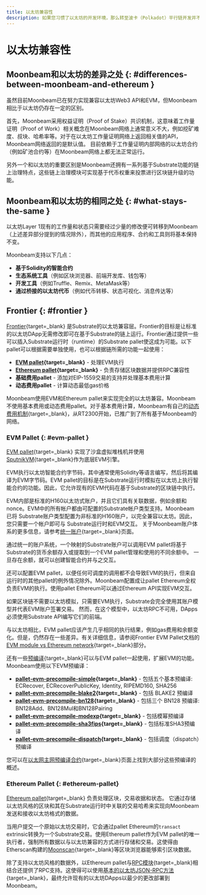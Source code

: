 ```yaml
---
title: 以太坊兼容性
description: 如果您习惯了以太坊的开发环境，那么转至波卡（Polkadot）平行链开发并不容易。本文是对Moonbeam以太坊兼容性的概述。
---
```


# 以太坊兼容性

## Moonbeam和以太坊的差异之处 {: #differences-between-moonbeam-and-ethereum }

虽然目前Moonbeam已在努力实现兼容以太坊Web3 API和EVM，但Moonbeam相比于以太坊仍存在一定的区别。

首先，Moonbeam采用权益证明（Proof of Stake）共识机制，这意味着工作量证明（Proof of Work）相关概念在Moonbeam网络上通常意义不大，例如挖矿难度、叔块、哈希率等。对于在以太坊工作量证明网络上返回相关值的API， Moonbeam网络返回的是默认值。 目前依赖于工作量证明内部网络的以太坊合约（例如矿池合约等）在Moonbeam网络上都无法正常运行。

另外一个和以太坊的重要区别是Moonbeam还拥有一系列基于Substrate功能的链上治理特点，这些链上治理模块可实现基于代币权重来投票进行区块链升级的功能。

## Moonbeam和以太坊的相同之处 {: #what-stays-the-same }

以太坊Layer 1现有的工作量和状态只需要经过少量的修改便可转移到Moonbeam（上述差异部分提到的情况除外），而其他的应用程序、合约和工具则将基本保持不变。

Moonbeam支持以下几点：

 - **基于Solidity的智能合约**
 - **生态系统工具**（例如区块浏览器、前端开发库、钱包等）
 - **开发工具**（例如Truffle、Remix、MetaMask等）
 - **通过桥接的以太坊代币**（例如代币转移、状态可视化、消息传达等）

## Frontier {: #frontier }

[Frontier](https://paritytech.github.io/frontier/){target=_blank} 是Substrate的以太坊兼容层。Frontier的目标是让标准的以太坊DApp无需修改即可在基于Substrate的链上运行。Frontier通过提供一些可以插入Substrate运行时（runtime）的Substrate pallet使这成为可能。以下pallet可以根据需要单独使用，也可以根据链所需的功能一起使用：

- **[EVM pallet](#evm-pallet){target=_blank}** - 处理EVM执行
- **[Ethereum pallet](#ethereum-pallet){target=_blank}** - 负责存储区块数据并提供RPC兼容性
- **基础费用pallet** - 添加对EIP-1559交易的支持并处理基本费用计算
- **动态费用pallet** - 计算动态最低gas价格

Moonbeam使用EVM和Ethereum pallet来实现完全的以太坊兼容。Moonbeam不使用基本费用或动态费用pallet。对于基本费用计算，Moonbeam有自己的[动态费用机制](https://forum.moonbeam.foundation/t/proposal-status-idea-dynamic-fee-mechanism-for-moonbeam-and-moonriver/241){target=_blank}，从RT2300开始，已推广到了所有基于Moonbeam的网络。

### EVM Pallet {: #evm-pallet }

[EVM pallet](https://paritytech.github.io/frontier/frame/evm.html){target=_blank} 实现了沙盒虚拟堆栈机并使用[SputnikVM](https://github.com/rust-blockchain/evm){target=_blank}作为底层EVM引擎。

EVM执行以太坊智能合约字节码，其中通常使用Solidity等语言编写，然后将其编译为EVM字节码。EVM pallet的目标是在Substrate运行时模拟在以太坊上执行智能合约的功能。因此，它允许现有的EVM代码在基于Substrate的区块链中执行。

EVM内部是标准的H160以太坊式账户，并且它们具有关联数据，例如余额和nonce。EVM中的所有帐户都由可配置的Substrate帐户类型支持。Moonbeam已将 Substrate账户类型配置为非标准的H160账户，以完全兼容以太坊。因此，您只需要一个帐户即可与 Substrate运行时和EVM交互。 关于Moonbeam账户体系的更多信息，请参考[统一账户](/learn/features/unified-accounts/){target=_blank}页面。

通过统一的账户系统，一个映射的Substrate账户可以调用EVM pallet将基于Substrate的货币余额存入或提取到一个EVM pallet管理和使用的不同余额中。 一旦存在余额，就可以创建智能合约并与之交互。

还可以配置EVM pallet，以便任何可调度的调用都不会导致EVM的执行，但来自运行时的其他pallet的例外情况除外。Moonbeam配置成让pallet Ethereum全权负责EVM的执行。使用pallet Ethereum可以通过Ethereum API实现EVM交互。

如果区块链不需要以太坊模拟，只需要EVM执行，Substrate会完全使用其账户模型并代表EVM账户签署交易。 然而，在这个模型中，以太坊RPC不可用，DApps 必须使用Substrate API编写它们的前端。

与以太坊相比，EVM pallet应该产生几乎相同的执行结果，例如gas费用和余额变化。但是，仍然存在一些差异。有关详细信息，请参阅Frontier EVM Pallet文档的[EVM module vs Ethereum network](https://paritytech.github.io/frontier/frame/evm.html#evm-module-vs-ethereum-network){target=_blank}部分。

还有一些[预编译](https://github.com/paritytech/frontier/tree/4c05c2b09e71336d6b11207e6d12e486b4d2705c#evm-pallet-precompiles){target=_blank}可以与EVM pallet一起使用，扩展EVM的功能。Moonbeam使用以下EVM预编译：

- **[pallet-evm-precompile-simple](https://paritytech.github.io/frontier/rustdocs/pallet_evm_precompile_simple/){target=_blank}** - 包括五个基本预编译: ECRecover, ECRecoverPublicKey, Identity, RIPEMD160, SHA256
- **[pallet-evm-precompile-blake2](https://paritytech.github.io/frontier/rustdocs/pallet_evm_precompile_blake2/struct.Blake2F.html){target=_blank}** - 包括 BLAKE2 预编译
- **[pallet-evm-precompile-bn128](https://paritytech.github.io/frontier/rustdocs/pallet_evm_precompile_bn128/index.html){target=_blank}** - 包括三个 BN128 预编译: BN128Add、BN128Mul和BN128Pairing
- **[pallet-evm-precompile-modexp](https://paritytech.github.io/frontier/rustdocs/pallet_evm_precompile_modexp/struct.Modexp.html){target=_blank}** - 包括模幂预编译
- **[pallet-evm-precompile-sha3fips](https://paritytech.github.io/frontier/rustdocs/pallet_evm_precompile_sha3fips/struct.Sha3FIPS256.html){target=_blank}** - 包括标准SHA3预编译
- **[pallet-evm-precompile-dispatch](https://paritytech.github.io/frontier/rustdocs/pallet_evm_precompile_dispatch/struct.Dispatch.html){target=_blank}** - 包括调度（dispatch）预编译

您可以在[以太网主网预编译合约](/builders/pallets-precompiles/precompiles/eth-mainnet){target=_blank}页面上找到大部分这些预编译的概述。

### Ethereum Pallet {: #ethereum-pallet}

[Ethereum pallet](https://paritytech.github.io/frontier/frame/ethereum.html){target=_blank} 负责处理区块，交易收据和状态。 它通过存储以太坊风格的区块和其在Substrate运行时中关联的交易哈希来实现向Moonbeam发送和接收以太坊格式的数据。

当用户提交一个原始以太坊交易时，它会通过pallet Ethereum的`transact` extrinsic转换为一个Substrate交易。使用Ethereum pallet作为EVM pallet的唯一执行者，强制所有数据以与以太坊兼容的方式进行存储和交易。这使得由Etherscan构建的[Moonscan](/builders/get-started/explorers#moonscan){target=_blank}等区块浏览器能够索引区块数据。

除了支持以太坊风格的数据外，以Ethereum pallet与[RPC模块](https://github.com/paritytech/frontier/tree/master/client/rpc){target=_blank}相结合还提供了RPC支持。这使得可以使用[基本的以太坊JSON-RPC方法](/builders/get-started/eth-compare/rpc-support#basic-ethereum-json-rpc-methods){target=_blank}，最终允许现有的以太坊DApps以最少的更改部署到Moonbeam。